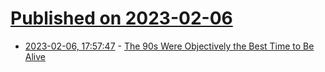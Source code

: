 # [Published on 2023-02-06](index.md)

* [2023-02-06, 17:57:47](https://news.ycombinator.com/item?id=34681353) - [The 90s Were Objectively the Best Time to Be Alive](https://freddiedeboer.substack.com/p/its-so-sad-when-old-people-romanticize)

